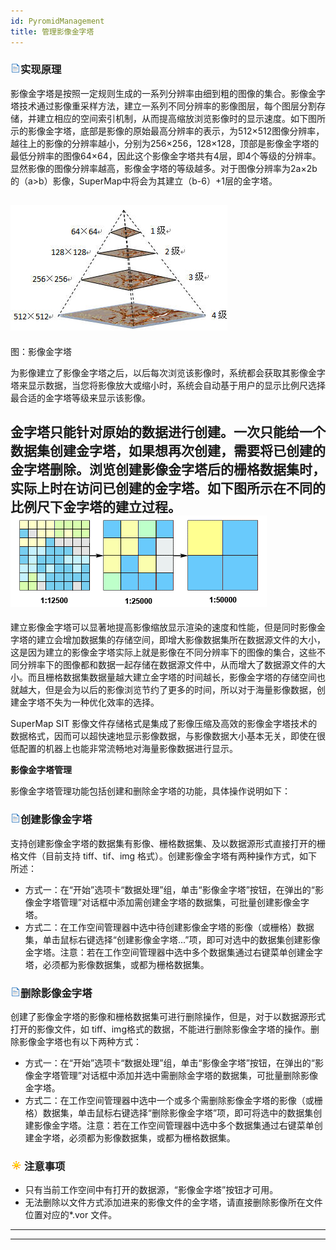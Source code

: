 ```yaml
---
id: PyromidManagement
title: 管理影像金字塔
---
```

### ![](../../img/read.gif)实现原理

影像金字塔是按照一定规则生成的一系列分辨率由细到粗的图像的集合。影像金字塔技术通过影像重采样方法，建立一系列不同分辨率的影像图层，每个图层分割存储，并建立相应的空间索引机制，从而提高缩放浏览影像时的显示速度。如下图所示的影像金字塔，底部是影像的原始最高分辨率的表示，为512×512图像分辨率，越往上的影像的分辨率越小，分别为256×256，128×128，顶部是影像金字塔的最低分辨率的图像64×64，因此这个影像金字塔共有4层，即4个等级的分辨率。显然影像的图像分辨率越高，影像金字塔的等级越多。对于图像分辨率为2a×2b的（a>b）影像，SuperMap中将会为其建立（b-6）+1层的金字塔。

![](img/HasPyramid.png)  
---  
图：影像金字塔  
  
为影像建立了影像金字塔之后，以后每次浏览该影像时，系统都会获取其影像金字塔来显示数据，当您将影像放大或缩小时，系统会自动基于用户的显示比例尺选择最合适的金字塔等级来显示该影像。

金字塔只能针对原始的数据进行创建。一次只能给一个数据集创建金字塔，如果想再次创建，需要将已创建的金字塔删除。浏览创建影像金字塔后的栅格数据集时，实际上时在访问已创建的金字塔。如下图所示在不同的比例尺下金字塔的建立过程。
![](img/Pyramid.png)  
---  
  
建立影像金字塔可以显著地提高影像缩放显示渲染的速度和性能，但是同时影像金字塔的建立会增加数据集的存储空间，即增大影像数据集所在数据源文件的大小，这是因为建立的影像金字塔实际上就是影像在不同分辨率下的图像的集合，这些不同分辨率下的图像都和数据一起存储在数据源文件中，从而增大了数据源文件的大小。而且栅格数据集数据量越大建立金字塔的时间越长，影像金字塔的存储空间也就越大，但是会为以后的影像浏览节约了更多的时间，所以对于海量影像数据，创建金字塔不失为一种优化效率的选择。

SuperMap SIT
影像文件存储格式是集成了影像压缩及高效的影像金字塔技术的数据格式，因而可以超快速地显示影像数据，与影像数据大小基本无关，即使在很低配置的机器上也能非常流畅地对海量影像数据进行显示。

**影像金字塔管理**

影像金字塔管理功能包括创建和删除金字塔的功能，具体操作说明如下：

### ![](../../img/read.gif)创建影像金字塔

支持创建影像金字塔的数据集有影像、栅格数据集、及以数据源形式直接打开的栅格文件（目前支持 tiff、tif、img
格式）。创建影像金字塔有两种操作方式，如下所述：

  * 方式一：在“开始”选项卡“数据处理”组，单击“影像金字塔”按钮，在弹出的“影像金字塔管理”对话框中添加需创建金字塔的数据集，可批量创建影像金字塔。
  * 方式二：在工作空间管理器中选中待创建影像金字塔的影像（或栅格）数据集，单击鼠标右键选择“创建影像金字塔...”项，即可对选中的数据集创建影像金字塔。注意：若在工作空间管理器中选中多个数据集通过右键菜单创建金字塔，必须都为影像数据集，或都为栅格数据集。

### ![](../../img/read.gif)删除影像金字塔

创建了影像金字塔的影像和栅格数据集可进行删除操作，但是，对于以数据源形式打开的影像文件，如
tiff、img格式的数据，不能进行删除影像金字塔的操作。删除影像金字塔也有以下两种方式：

  * 方式一：在“开始”选项卡“数据处理”组，单击“影像金字塔”按钮，在弹出的“影像金字塔管理”对话框中添加并选中需删除金字塔的数据集，可批量删除影像金字塔。
  * 方式二：在工作空间管理器中选中一个或多个需删除影像金字塔的影像（或栅格）数据集，单击鼠标右键选择“删除影像金字塔”项，即可将选中的数据集创建影像金字塔。注意：若在工作空间管理器中选中多个数据集通过右键菜单创建金字塔，必须都为影像数据集，或都为栅格数据集。

### ![](../../img/note.png)注意事项

  * 只有当前工作空间中有打开的数据源，“影像金字塔”按钮才可用。
  * 无法删除以文件方式添加进来的影像文件的金字塔，请直接删除影像所在文件位置对应的*.vor 文件。

* * *

[](http://www.supermap.com)  
  
---

